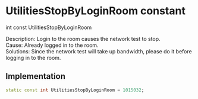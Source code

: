 


# UtilitiesStopByLoginRoom constant







int const UtilitiesStopByLoginRoom
  




<p>Description: Login to the room causes the network test to stop. <br>Cause: Already logged in to the room. <br>Solutions: Since the network test will take up bandwidth, please do it before logging in to the room.</p>



## Implementation

```dart
static const int UtilitiesStopByLoginRoom = 1015032;
```







